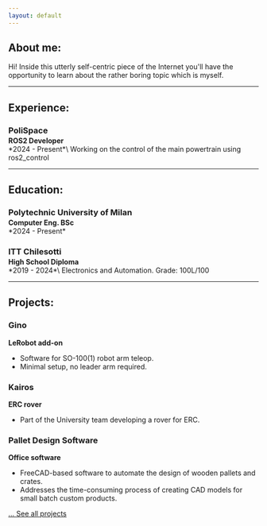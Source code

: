 ```yaml
---
layout: default
---
```

## About me:

Hi! Inside this utterly self-centric piece of the Internet you'll have the opportunity to learn about the rather boring topic which is myself.

---

## Experience:

<h3 style="margin-bottom:2px;">PoliSpace</h3>
<h4 style="margin:0;">ROS2 Developer</h4>
*2024 - Present*\
Working on the control of the main powertrain using ros2_control

---

## Education:

<h3 style="margin-bottom:2px;">Polytechnic University of Milan</h3>
<h4 style="margin:0;">Computer Eng. BSc</h4>
*2024 - Present*

<h3 style="margin-bottom:2px;">ITT Chilesotti</h3>
<h4 style="margin:0;">High School Diploma</h4>
*2019 - 2024*\
Electronics and Automation. Grade: 100L/100

---

## Projects:

<div class="card">
  <h3>Gino</h3>
  <p><b>LeRobot add-on</b></p>
  <ul>
    <li>Software for SO-100(1) robot arm teleop.</li>
    <li>Minimal setup, no leader arm required.</li>
  </ul>
  <a href="/projects/gino"><span class="card-link-spanner"></span></a>
</div>

<div class="card">
  <h3>Kairos</h3>
  <p><b>ERC rover</b></p>
  <ul>
    <li>Part of the University team developing a rover for ERC.</li>
  </ul>
  <a href="/projects/kairos"><span class="card-link-spanner"></span></a>
</div>

<div class="card">
  <h3>Pallet Design Software</h3>
  <p><b>Office software</b></p>
  <ul>
    <li>FreeCAD-based software to automate the design of wooden pallets and crates.</li>
    <li>Addresses the time-consuming process of creating CAD models for small batch custom products.</li>
  </ul>
  <a href="/projects/pallet-design-software"><span class="card-link-spanner"></span></a>
</div>

[... See all projects](./projects)

